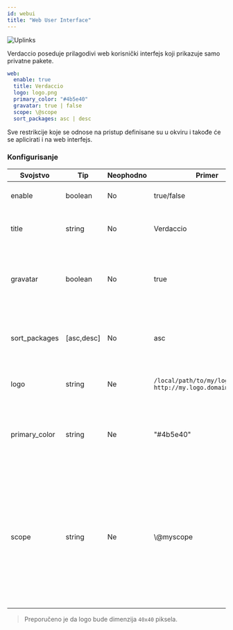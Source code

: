 ```yaml
---
id: webui
title: "Web User Interface"
---
```


![Uplinks](https://user-images.githubusercontent.com/558752/52916111-fa4ba980-32db-11e9-8a64-f4e06eb920b3.png)

Verdaccio poseduje prilagodivi web korisnički interfejs koji prikazuje samo privatne pakete.

```yaml
web:
  enable: true
  title: Verdaccio
  logo: logo.png
  primary_color: "#4b5e40"
  gravatar: true | false
  scope: \@scope
  sort_packages: asc | desc
```

Sve restrikcije koje se odnose na pristup definisane su u okviru  i takođe će se aplicirati i na web interfejs.</p> 

### Konfigurisanje

| Svojstvo      | Tip        | Neophodno | Primer                                                        | Podrška    | Opis                                                                                                                                              |
| ------------- | ---------- | --------- | ------------------------------------------------------------- | ---------- | ------------------------------------------------------------------------------------------------------------------------------------------------- |
| enable        | boolean    | No        | true/false                                                    | all        | dozvoljava prikaz web interfejsa                                                                                                                  |
| title         | string     | No        | Verdaccio                                                     | all        | opis naslova HTML zaglavlja                                                                                                                       |
| gravatar      | boolean    | No        | true                                                          | `>v4`   | Gravatar-i će biti generisani u pozadini, ako je ovo svojstvo omogućeno                                                                           |
| sort_packages | [asc,desc] | No        | asc                                                           | `>v4`   | Po pravilu, privatni paketi su sortirani po rastućem redosledu                                                                                    |
| logo          | string     | Ne        | `/local/path/to/my/logo.png` `http://my.logo.domain/logo.png` | all        | URI gde se logo nalazi (logo za header)                                                                                                           |
| primary_color | string     | Ne        | "#4b5e40"                                                     | `>4`    | The primary color to use throughout the UI (header, etc)                                                                                          |
| scope         | string     | Ne        | \\@myscope                                                  | `>v3.x` | Ako koristite registri za specific module scope, precizirajte taj scope kako biste podesili webui instructions header (note: escape @ with \\@) |

> Preporučeno je da logo bude dimenzija `40x40` piksela.
